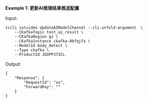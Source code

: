 **Example 1: 更新AI推理结果推送配置**



Input: 

```
tccli iotvideo UpdateAIModelChannel --cli-unfold-argument  \
    --CKafkaTopic test_ai_result \
    --CKafkaRegion gz \
    --CKafkaInstance ckafka-8bfqjfa \
    --ModelId body_detect \
    --Type ckafka \
    --ProductId JEOPP372CL
```

Output: 
```
{
    "Response": {
        "RequestId": "xx",
        "ForwardKey": ""
    }
}
```

